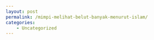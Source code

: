 ```yaml
---
layout: post
permalink: /mimpi-melihat-belut-banyak-menurut-islam/
categories:
    - Uncategorized
---
```


